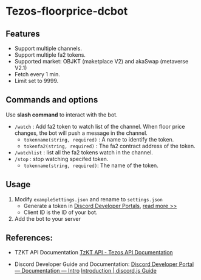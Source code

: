 # Tezos-floorprice-dcbot

## Features
- Support multiple channels.
- Support multiple fa2 tokens.
- Supported market: OBJKT (maketplace V2) and akaSwap (metaverse V2.1)
- Fetch every 1 min.
- Limit set to 9999.

## Commands and options
Use **slash command** to interact with the bot.
- `/watch` : Add fa2 token to watch list of the channel. When floor price changes, the bot will push a message in the channel.
    - `tokenname(string, required)` : A name to identify the token.
    - `tokenfa2(string, required)` : The fa2 contract address of the token.
- `/watchlist` : list all the fa2 tokens watch in the channel.
- `/stop` : stop watching specifed token.
    - `tokenname(string, required)`: The name of the token.

## Usage
1. Modify `exampleSettings.json` and rename to `settings.json`
    -  Generate a token in [Discord Developer Portals](https://discord.com/developers/applications), [read more >>](https://discordjs.guide/preparations/setting-up-a-bot-application.html)
    - Client ID is the ID of your bot.
2. Add the bot to your server
## References:
- TZKT API Documentation
    [TzKT API - Tezos API Documentation](https://api.tzkt.io/#section/Introduction)

- Discord Developer Guide and Documentation:
    [Discord Developer Portal — Documentation — Intro](https://discord.com/developers/docs/intro)
    [Introduction | discord.js Guide](https://discordjs.guide/#before-you-begin)

